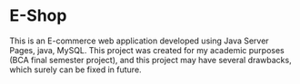 # E-Shop
This is an E-commerce web application developed using Java Server Pages, java, MySQL. This project was created for my academic purposes (BCA final semester project), and this project may have several drawbacks, which surely can be fixed in future.

